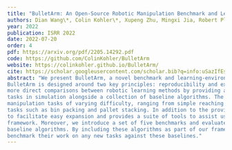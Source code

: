 ```yaml
---
title: "BulletArm: An Open-Source Robotic Manipulation Benchmark and Learning Framework"
authors: Dian Wang\*, Colin Kohler\*, Xupeng Zhu, Mingxi Jia, Robert Platt
year: 2022
publication: ISRR 2022
date: 2022-07-20
order: 4 
pdf: https://arxiv.org/pdf/2205.14292.pdf
code: https://github.com/ColinKohler/BulletArm
website: https://colinkohler.github.io/BulletArm/
cite: https://scholar.googleusercontent.com/scholar.bib?q=info:uSazIfEssOgJ:scholar.google.com/&output=citation&scisdr=CgXlfr8lEIi0gmswxwY:AAGBfm0AAAAAYuA23wZsfvj4mzTkS2F_BS0kMvzFJRLX&scisig=AAGBfm0AAAAAYuA23yS9HCo5UrpfQcf8iMOclLZTvi9E&scisf=4&ct=citation&cd=-1&hl=en
abstract: "We present BulletArm, a novel benchmark and learning-environment for robotic manipulation.
BulletArm is designed around two key principles: reproducibility and extensibility. We aim to encourage 
more direct comparisons between robotic learning methods by providing a set of standardized benchmark 
tasks in simulation alongside a collection of baseline algorithms. The framework consists of 31 different 
manipulation tasks of varying difficulty, ranging from simple reaching and picking tasks to more realistic 
tasks such as bin packing and pallet stacking. In addition to the provided tasks, BulletArm has been built 
to facilitate easy expansion and provides a suite of tools to assist users when adding new tasks to the 
framework. Moreover, we introduce a set of five benchmarks and evaluate them using a series of state-of-the-art
baseline algorithms. By including these algorithms as part of our framework, we hope to encourage users to
benchmark their work on any new tasks against these baselines."
---
```

